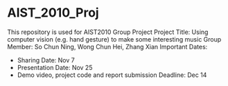 # AIST_2010_Proj
This repository is used for AIST2010 Group Project
Project Title: Using computer vision (e.g. hand gesture) to make some interesting music
Group Member: So Chun Ning, Wong Chun Hei, Zhang Xian
Important Dates:
- Sharing Date: Nov 7
- Presentation Date: Nov 25
- Demo video, project code and report submission Deadline: Dec 14

